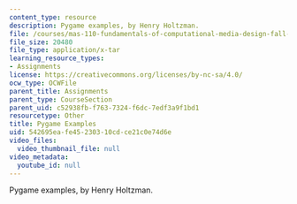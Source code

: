 ```yaml
---
content_type: resource
description: Pygame examples, by Henry Holtzman.
file: /courses/mas-110-fundamentals-of-computational-media-design-fall-2008/542695eafe45230310cdce21c0e74d6e_pygame_examples.tar
file_size: 20480
file_type: application/x-tar
learning_resource_types:
- Assignments
license: https://creativecommons.org/licenses/by-nc-sa/4.0/
ocw_type: OCWFile
parent_title: Assignments
parent_type: CourseSection
parent_uid: c52938fb-f763-7324-f6dc-7edf3a9f1bd1
resourcetype: Other
title: Pygame Examples
uid: 542695ea-fe45-2303-10cd-ce21c0e74d6e
video_files:
  video_thumbnail_file: null
video_metadata:
  youtube_id: null
---
```

Pygame examples, by Henry Holtzman.
